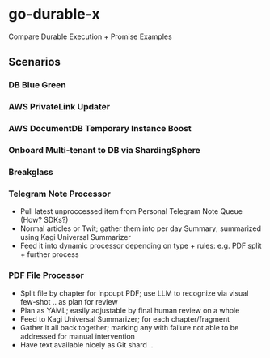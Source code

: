 # go-durable-x
Compare Durable Execution + Promise Examples 

## Scenarios

### DB Blue Green

### AWS PrivateLink Updater

### AWS DocumentDB Temporary Instance Boost

### Onboard Multi-tenant to DB via ShardingSphere

### Breakglass

### Telegram Note Processor

- Pull latest unproccessed item from Personal Telegram Note Queue (How? SDKs?)
- Normal articles or Twit; gather them into per day Summary; summarized using Kagi Universal Summarizer
- Feed it into dynamic processor depending on type + rules: e.g. PDF split + further process

### PDF File Processor

- Split file by chapter for inpoupt PDF; use LLM to recognize via visual few-shot .. as plan for review
- Plan as YAML; easily adjustable by final human review on a whole
- Feed to Kagi Universal Summarizer; for each chapter/fragment
- Gather it all back together; marking any with failure not able to be addressed for manual intervention
- Have text available nicely as Git shard ..
